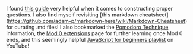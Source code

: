 I found [this guide](https://gist.github.com/ericweissman/fb0241e226227867b6bc70a4d49227f5) very helpful when it comes to constructing proper questions.
I also find myself revisiting [this markdown cheatsheet] (https://github.com/adam-p/markdown-here/wiki/Markdown-Cheatsheet) for curating .md files!
I also bookmarked the [Pomodoro Technique](https://www.dovico.com/blog/2020/08/26/the-pomodoro-technique-how-to-manage-your-work-time-and-flow-the-easy-way/) information, the [Mod 0 extensions](https://mod0.turing.edu/project/extensions) page for further learning once Mod 0 ends, and this seemingly helpful [JavaScript for beginners playlist](https://www.youtube.com/watch?v=qoSksQ4s_hg&list=PL4cUxeGkcC9i9Ae2D9Ee1RvylH38dKuET) on YouTube!
